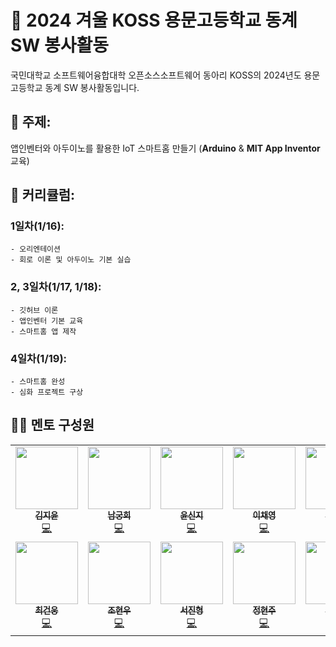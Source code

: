 # 📖 2024 겨울 KOSS 용문고등학교 동계 SW 봉사활동

국민대학교 소프트웨어융합대학 오픈소스소프트웨어 동아리 KOSS의 2024년도 용문고등학교 동계 SW 봉사활동입니다.

## 🎯 주제:

앱인벤터와 아두이노를 활용한 IoT 스마트홈 만들기 (**Arduino** & **MIT App Inventor** 교육) <br>

## 📅 커리큘럼:

### 1일차(1/16):

    - 오리엔테이션
    - 회로 이론 및 아두이노 기본 실습

### 2, 3일차(1/17, 1/18):

    - 깃허브 이론
    - 앱인벤터 기본 교육
    - 스마트홈 앱 제작

### 4일차(1/19):

    - 스마트홈 완성
    - 심화 프로젝트 구상
    

## 🧑‍🏫 멘토 구성원
<table>
  <tr>
    <td align="center"><a href="https://github.com/Kim-Jiyun"><img src="https://avatars.githubusercontent.com/u/84488029?v=4" width="100px;" alt=""/><br /><sub><b>김지윤</b></sub></a><br /><a href="https://github.com/Kim-Jiyun" title="Code">💻</a></td>
    <td align="center"><a href="https://github.com/HeeNamgoong"><img src="https://avatars.githubusercontent.com/u/104904309?v=4" width="100px;" alt=""/><br /><sub><b>남궁희</b></sub></a><br /><a href="https://github.com/HeeNamgoong" title="Code">💻</a></td>
    <td align="center"><a href="https://github.com/sinji2102"><img src="https://avatars.githubusercontent.com/u/66528589?v=4" width="100px;" alt=""/><br /><sub><b>윤신지</b></sub></a><br /><a href="https://github.com/daeheejang" title="Code">💻</a></td>
    <td align="center"><a href="https://github.com/hummingbbird"><img src="https://avatars.githubusercontent.com/u/84303489?v=4" width="100px;" alt=""/><br /><sub><b>이채영</b></sub></a><br /><a href="https://github.com/bringcode" title="Code">💻</a></td>
    <td align="center"><a href="https://github.com/inqueue0979"><img src="https://avatars.githubusercontent.com/u/69336138?v=4" width="100px;" alt=""/><br /><sub><b>조원재</b></sub></a><br /><a href="https://github.com/inqueue0979" title="Code">💻</a></td>
    <td align="center"><a href="https://github.com/SeHyun-Kim04"><img src="https://avatars.githubusercontent.com/u/60661262?v=4" width="100px;" alt=""/><br /><sub><b>김세현</b></sub></a><br /><a href="https://github.com/woonsango" title="Code">💻</a></td>
      </tr>
  <tr>
  <td align="center"><a href="https://github.com/ddugel3"><img src="https://avatars.githubusercontent.com/u/56158371?v=4" width="100px;" alt=""/><br /><sub><b>최건웅</b></sub></a><br /><a href="https://github.com/nnyouung" title="Code">💻</a></td>
  <td align="center"><a href="https://github.com/kmu-hyunwoo"><img src="https://avatars.githubusercontent.com/u/126188520?v=4" width="100px;" alt=""/><br /><sub><b>조현우</b></sub></a><br /><a href="https://github.com/kmu-hyunwoo" title="Code">💻</a></td>
    <td align="center"><a href="https://github.com/seojinhyeong99"><img src="https://avatars.githubusercontent.com/u/129968208?v=4" width="100px;" alt=""/><br /><sub><b>서진형</b></sub></a><br /><a href="https://github.com/baeseeun0214" title="Code">💻</a></td>
    <td align="center"><a href="https://github.com/jhj04"><img src="https://avatars.githubusercontent.com/u/129846546?v=4" width="100px;" alt=""/><br /><sub><b>정현주</b></sub></a><br /><a href="https://github.com/jhj04" title="Code">💻</a></td>
    <td align="center"><a href="https://github.com/jooya38"><img src="https://avatars.githubusercontent.com/u/107492177?v=4" width="100px;" alt=""/><br /><sub><b>황연주</b></sub></a><br /><a href="https://github.com/jooya38" title="Code">💻</a></td>
  </tr>
</table>
